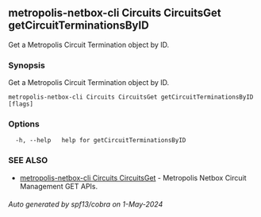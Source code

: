 ## metropolis-netbox-cli Circuits CircuitsGet getCircuitTerminationsByID

Get a Metropolis Circuit Termination object by ID.

### Synopsis

Get a Metropolis Circuit Termination object by ID.

```
metropolis-netbox-cli Circuits CircuitsGet getCircuitTerminationsByID [flags]
```

### Options

```
  -h, --help   help for getCircuitTerminationsByID
```

### SEE ALSO

* [metropolis-netbox-cli Circuits CircuitsGet](metropolis-netbox-cli_Circuits_CircuitsGet.md)	 - Metropolis Netbox Circuit Management GET APIs.

###### Auto generated by spf13/cobra on 1-May-2024
